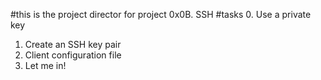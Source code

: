#this is the project director for project 0x0B. SSH
#tasks
0. Use a private key
1. Create an SSH key pair
2. Client configuration file 
3. Let me in!
